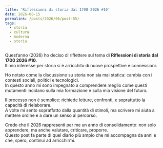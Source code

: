 ```yaml
---
title: 'Riflessioni di storia dal 1700 2026 #10'
date: 2026-06-15
permalink: /posts/2026/06/post-55/
tags:
  - storia
  - cultura
  - moderna
  - storia
---
```


Quest’anno (2026) ho deciso di riflettere sul tema di **Riflessioni di storia dal 1700 2026 #10**.  
Il mio interesse per storia si è arricchito di nuove prospettive e connessioni.  

Ho notato come la discussione su storia non sia mai statica: cambia con i contesti sociali, politici e tecnologici.  
In questo anno mi sono impegnato a comprendere meglio come questi mutamenti incidano sulla mia formazione e sulla mia visione del futuro.  

Il processo non è semplice: richiede letture, confronti, e soprattutto la capacità di rielaborare.  
A volte mi sento sopraffatto dalla quantità di stimoli, ma scrivere mi aiuta a mettere ordine e a dare un senso al percorso.  

Credo che il 2026 rappresenti per me un anno di consolidamento: non solo apprendere, ma anche valutare, criticare, proporre.  
Questo post fa parte di quel diario più ampio che mi accompagna da anni e che, spero, continui ad arricchirmi.  

